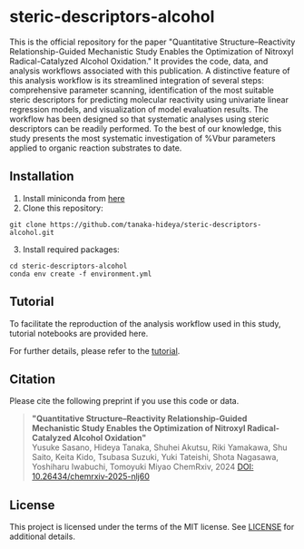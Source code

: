 # steric-descriptors-alcohol
This is the official repository for the paper "Quantitative Structure–Reactivity Relationship-Guided Mechanistic Study Enables the Optimization of Nitroxyl Radical-Catalyzed Alcohol Oxidation." It provides the code, data, and analysis workflows associated with this publication.
A distinctive feature of this analysis workflow is its streamlined integration of several steps: comprehensive parameter scanning, identification of the most suitable steric descriptors for predicting molecular reactivity using univariate linear regression models, and visualization of model evaluation results. The workflow has been designed so that systematic analyses using steric descriptors can be readily performed. To the best of our knowledge, this study presents the most systematic investigation of %Vbur parameters applied to organic reaction substrates to date.

## Installation
1. Install miniconda from [here](https://docs.anaconda.com/miniconda/)
2. Clone this repository:
```
git clone https://github.com/tanaka-hideya/steric-descriptors-alcohol.git
```
3. Install required packages:
```
cd steric-descriptors-alcohol
conda env create -f environment.yml
```

## Tutorial
To facilitate the reproduction of the analysis workflow used in this study, tutorial notebooks are provided here. 

For further details, please refer to the [tutorial](https://github.com/tanaka-hideya/steric-descriptors-alcohol/tree/main/tutorial).

## Citation
Please cite the following preprint if you use this code or data.

> **"Quantitative Structure–Reactivity Relationship-Guided Mechanistic Study Enables the Optimization of Nitroxyl Radical-Catalyzed Alcohol Oxidation"**  
> Yusuke Sasano, Hideya Tanaka, Shuhei Akutsu, Riki Yamakawa, Shu Saito, Keita Kido, Tsubasa Suzuki, Yuki Tateishi, Shota Nagasawa, Yoshiharu Iwabuchi, Tomoyuki Miyao
> ChemRxiv, 2024
> [DOI: 10.26434/chemrxiv-2025-nlj60](https://chemrxiv.org/engage/chemrxiv/article-details/6821fa04e561f77ed44fc0d3)

## License
This project is licensed under the terms of the MIT license. See [LICENSE](https://github.com/tanaka-hideya/steric-descriptors-alcohol/blob/main/LICENSE) for additional details.